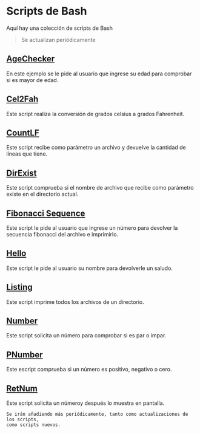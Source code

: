 # Scripts de Bash

Aquí hay una colección de scripts de Bash

> Se actualizan periódicamente

## [AgeChecker](https://github.com/4DRIAN0RTIZ/BashScripts/tree/master/AgeChecker)

En este ejemplo se le pide al usuario que ingrese su edad para comprobar
si es mayor de edad.

## [Cel2Fah](https://github.com/4DRIAN0RTIZ/BashScripts/tree/master/Cel2Fah)

Este script realiza la conversión de grados celsius a grados Fahrenheit.

## [CountLF](https://github.com/4DRIAN0RTIZ/BashScripts/tree/master/CountLF)

Este script recibe como parámetro un archivo y devuelve la cantidad de líneas
que tiene.

## [DirExist](https://github.com/4DRIAN0RTIZ/BashScripts/tree/master/DirExist)

Este script comprueba si el nombre de archivo que recibe como parámetro existe
en el directorio actual.

## [Fibonacci Sequence](https://github.com/4DRIAN0RTIZ/BashScripts/tree/master/FibonacciSequence)

Este script le pide al usuario que ingrese un número para devolver la secuencia
fibonacci del archivo e imprimirlo.

## [Hello](https://github.com/4DRIAN0RTIZ/BashScripts/tree/master/Hello)

Este script le pide al usuario su nombre para devolverle un saludo.

## [Listing](https://github.com/4DRIAN0RTIZ/BashScripts/tree/master/Listing)

Este script imprime todos los archivos de un directorio.

## [Number](https://github.com/4DRIAN0RTIZ/BashScripts/tree/master/Number)

Este script solicita un número para comprobar si es par o impar.

## [PNumber](https://github.com/4DRIAN0RTIZ/BashScripts/tree/master/PNumber)

Este escript comprueba si un número es positivo, negativo o cero.

## [RetNum](https://github.com/4DRIAN0RTIZ/BashScripts/tree/master/RetNum)

Este script solicita un númeroy después lo muestra en pantalla.


~~~
Se irán añadiendo más periódicamente, tanto como actualizaciones de los scripts,
como scripts nuevos.
~~~











